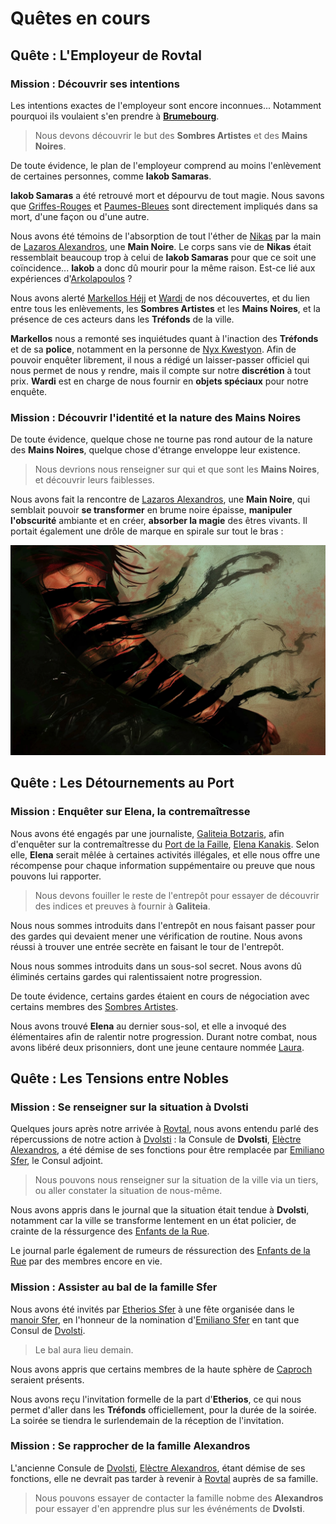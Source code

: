 # Quêtes en cours

## Quête : L'Employeur de Rovtal

### Mission : Découvrir ses intentions
Les intentions exactes de l'employeur sont encore inconnues... Notamment pourquoi ils voulaient s'en prendre à [**Brumebourg**](../WORLDBUILDING/VILLES/Brumebourg.md).

> Nous devons découvrir le but des **Sombres Artistes** et des **Mains Noires**.

De toute évidence, le plan de l'employeur comprend au moins l'enlèvement de certaines personnes, comme **Iakob Samaras**. 

**Iakob Samaras** a été retrouvé mort et dépourvu de tout magie. Nous savons que [Griffes-Rouges](../WORLDBUILDING/PERSONNAGES/DVOLSTI/Griffes_Rouges.md) et [Paumes-Bleues](../WORLDBUILDING/PERSONNAGES/DVOLSTI/Paumes_Bleues.md) sont directement impliqués dans sa mort, d'une façon ou d'une autre.

Nous avons été témoins de l'absorption de tout l'éther de [Nikas](../WORLDBUILDING/PERSONNAGES/SOMBRES_ARTISTES/NikasPourokos.md) par la main de [Lazaros Alexandros](../WORLDBUILDING/PERSONNAGES/SOMBRES_ARTISTES/Lazaros_Alexandros.md), une **Main Noire**. Le corps sans vie de **Nikas** était ressemblait beaucoup trop à celui de **Iakob Samaras** pour que ce soit une coïncidence... **Iakob** a donc dû mourir pour la même raison. Est-ce lié aux expériences d'[Arkolapoulos](../WORLDBUILDING/PERSONNAGES/ENFANTS_DE_LA_RUE/Arkolapoulos_Prunos.md) ?

Nous avons alerté [Markellos Héjj](../WORLDBUILDING/PERSONNAGES/ROVTAL/Markellos_Héjj.md) et [Wardi](../WORLDBUILDING/PERSONNAGES/ROVTAL/Wardi_Piotr.md) de nos découvertes, et du lien entre tous les enlèvements, les **Sombres Artistes** et les **Mains Noires**, et la présence de ces acteurs dans les **Tréfonds** de la ville. 

**Markellos** nous a remonté ses inquiétudes quant à l'inaction des **Tréfonds** et de sa **police**, notamment en la personne de [Nyx Kwestyon](../WORLDBUILDING/PERSONNAGES/SOMBRES_ARTISTES/Nyx_Kwestyon.md). Afin de pouvoir enquêter librement, il nous a rédigé un laisser-passer officiel qui nous permet de nous y rendre, mais il compte sur notre **discrétion** à tout prix. **Wardi** est en charge de nous fournir en **objets spéciaux** pour notre enquête.

### Mission : Découvrir l'identité et la nature des Mains Noires
De toute évidence, quelque chose ne tourne pas rond autour de la nature des **Mains Noires**, quelque chose d'étrange enveloppe leur existence.

> Nous devrions nous renseigner sur qui et que sont les **Mains Noires**, et découvrir leurs faiblesses.

Nous avons fait la rencontre de [Lazaros Alexandros](../WORLDBUILDING/PERSONNAGES/SOMBRES_ARTISTES/Lazaros_Alexandros.md), une **Main Noire**, qui semblait pouvoir **se transformer** en brume noire épaisse, **manipuler l'obscurité** ambiante et en créer, **absorber la magie** des êtres vivants. Il portait également une drôle de marque en spirale sur tout le bras :

![Marque des Ombres](../_images/sombraur_tatoo.png)

## Quête : Les Détournements au Port

### Mission : Enquêter sur Elena, la contremaîtresse

Nous avons été engagés par une journaliste, [Galiteia Botzaris](../WORLDBUILDING/PERSONNAGES/ROVTAL/GaliteiaBotzaris.md), afin d'enquêter sur la contremaîtresse du [Port de la Faille](../WORLDBUILDING/VILLES/Rovtal.md#port-de-la-faille), [Elena Kanakis](../WORLDBUILDING/PERSONNAGES/ROVTAL/ElenaKanakis.md). Selon elle, **Elena** serait mêlée à certaines activités illégales, et elle nous offre une récompense pour chaque information suppémentaire ou preuve que nous pouvons lui rapporter.

> Nous devons fouiller le reste de l'entrepôt pour essayer de découvrir des indices et preuves à fournir à **Galiteia**.

Nous nous sommes introduits dans l'entrepôt en nous faisant passer pour des gardes qui devaient mener une vérification de routine. Nous avons réussi à trouver une entrée secrète en faisant le tour de l'entrepôt.

Nous nous sommes introduits dans un sous-sol secret. Nous avons dû éliminés certains gardes qui ralentissaient notre progression. 

De toute évidence, certains gardes étaient en cours de négociation avec certains membres des [Sombres Artistes](../WORLDBUILDING/VILLES/Rovtal.md#les-sombres-artistes).

Nous avons trouvé **Elena** au dernier sous-sol, et elle a invoqué des élémentaires afin de ralentir notre progression. Durant notre combat, nous avons libéré deux prisonniers, dont une jeune centaure nommée [Laura](../WORLDBUILDING/PERSONNAGES/CENTAURES/LauraTolerentiaTrifolium.md).

## Quête : Les Tensions entre Nobles
### Mission : Se renseigner sur la situation à Dvolsti

Quelques jours après notre arrivée à [Rovtal](../WORLDBUILDING/VILLES/Rovtal.md), nous avons entendu parlé des répercussions de notre action à [Dvolsti](../WORLDBUILDING/VILLES/Dvolsti.md) : la Consule de **Dvolsti**, [Elèctre Alexandros](../WORLDBUILDING/PERSONNAGES/DVOLSTI/Elèctre_Alexandros.md), a été démise de ses fonctions pour être remplacée par [Emiliano Sfer](../WORLDBUILDING/PERSONNAGES/DVOLSTI/Emiliano_Sfer.md), le Consul adjoint.

> Nous pouvons nous renseigner sur la situation de la ville via un tiers, ou aller constater la situation de nous-même.

Nous avons appris dans le journal que la situation était tendue à **Dvolsti**, notamment car la ville se transforme lentement en un état policier, de crainte de la réssurgence des [Enfants de la Rue](../WORLDBUILDING/VILLES/Dvolsti.md#les-enfants-de-la-rue). 

Le journal parle également de rumeurs de réssurection des [Enfants de la Rue](../WORLDBUILDING/VILLES/Dvolsti.md#les-enfants-de-la-rue) par des membres encore en vie.

### Mission : Assister au bal de la famille Sfer
Nous avons été invités par [Etherios Sfer](../WORLDBUILDING/PERSONNAGES/...) à une fête organisée dans le [manoir Sfer](../WORLDBUILDING/VILLES/Rovtal.md#maison-de-la-famille-sfer), en l'honneur de la nomination d'[Emiliano Sfer](../WORLDBUILDING/PERSONNAGES/DVOLSTI/Emiliano_Sfer.md) en tant que Consul de [Dvolsti](../WORLDBUILDING/PERSONNAGES/DVOLSTI/Emiliano_Sfer.md).

> Le bal aura lieu demain.

Nous avons appris que certains membres de la haute sphère de [Caproch](../WORLDBUILDING/VILLES/Caproch.md) seraient présents.

Nous avons reçu l'invitation formelle de la part d'**Etherios**, ce qui nous permet d'aller dans les **Tréfonds** officiellement, pour la durée de la soirée. La soirée se tiendra le surlendemain de la réception de l'invitation.

### Mission : Se rapprocher de la famille Alexandros
L'ancienne Consule de [Dvolsti](../WORLDBUILDING/VILLES/Dvolsti.md), [Elèctre Alexandros](../WORLDBUILDING/PERSONNAGES/DVOLSTI/Elèctre_Alexandros.md), étant démise de ses fonctions, elle ne devrait pas tarder à revenir à [Rovtal](../WORLDBUILDING/VILLES/Rovtal.md) auprès de sa famille.

> Nous pouvons essayer de contacter la famille nobme des **Alexandros** pour essayer d'en apprendre plus sur les événéments de **Dvolsti**.